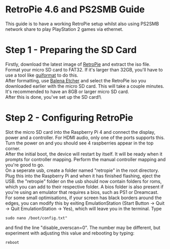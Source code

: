 # RetroPie 4.6 and PS2SMB Guide

This guide is to have a working RetroPie setup whilst also using PS2SMB network share to play PlayStation 2 games via ethernet. 

# Step 1 - Preparing the SD Card

Firstly, download the latest image of [RetroPie](https://retropie.org.uk/download/) and extract the iso file.\
Format your micro SD card to FAT32. If it's larger than 
32GB, you'll have to use a tool like [guiformat](http://www.ridgecrop.demon.co.uk/index.htm?guiformat.htm) to do this.\
After formatting, use [Balena Etcher](https://www.balena.io/etcher/) and select the RetroPie iso you downloaded earlier with the micro SD card. This will take a couple minutes. It's recommended to have an 8GB or larger micro SD card.\
After this is done, you've set up the SD card!\

# Step 2 - Configuring RetroPie

Slot the micro SD card into the Raspberry Pi 4 and connect the display, power and a controller. For HDMI audio, only one of the ports supports this. Turn the power on and you should see 4 raspberries appear in the top corner.\
After the initial boot, the device will restart by itself. It will be ready when it prompts for controller mapping. Perform the manual controller mapping and you're good to go.\
On a seperate usb, create a folder named "retropie" in the root directory. Plug this into the Raspberry Pi and when it has finished flashing, eject the USB. the "retropie" folder on the usb should now contain folders for roms, which you can add to their respective folder. A bios folder is also present if you're using an emulator that requires a bios, such as PS1 or Dreamcast.\
For some small optimisations, if your screen has black borders around the edges, you can modify this by exiting EmulationStation (Start Button -> Quit -> Quit EmulationStation -> Yes), which will leave you in the terminal. Type
```
sudo nano /boot/config.txt"
```
and find the line "disable_overscan=0". The number may be different, but experiment with adjusting this value and rebooting by typing:
```
reboot
```


